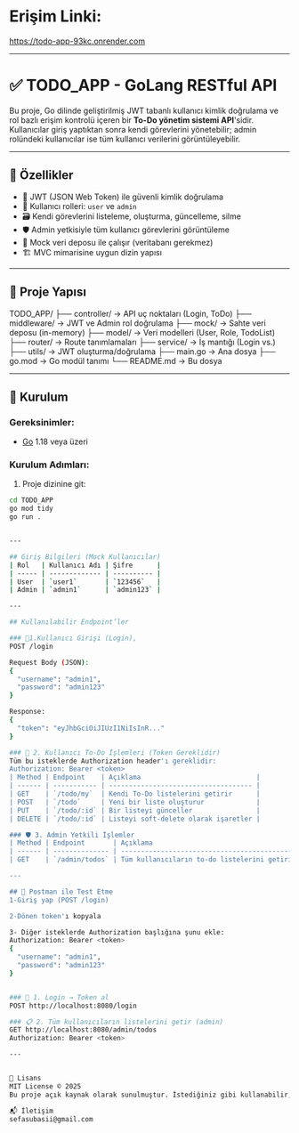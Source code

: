 # Erişim Linki:
https://todo-app-93kc.onrender.com

---

# ✅ TODO_APP - GoLang RESTful API

Bu proje, Go dilinde geliştirilmiş JWT tabanlı kullanıcı kimlik doğrulama ve rol bazlı erişim kontrolü içeren bir **To-Do yönetim sistemi API**'sidir. Kullanıcılar giriş yaptıktan sonra kendi görevlerini yönetebilir; admin rolündeki kullanıcılar ise tüm kullanıcı verilerini görüntüleyebilir.

---

## 📌 Özellikler

- 🔐 JWT (JSON Web Token) ile güvenli kimlik doğrulama
- 👤 Kullanıcı rolleri: `user` ve `admin`
- 🗃️ Kendi görevlerini listeleme, oluşturma, güncelleme, silme
- 🛡️ Admin yetkisiyle tüm kullanıcı görevlerini görüntüleme
- 🧠 Mock veri deposu ile çalışır (veritabanı gerekmez)
- 🏗️ MVC mimarisine uygun dizin yapısı

---

## 📁 Proje Yapısı

TODO_APP/
├── controller/ -> API uç noktaları (Login, ToDo)
├── middleware/ -> JWT ve Admin rol doğrulama
├── mock/ -> Sahte veri deposu (in-memory)
├── model/ -> Veri modelleri (User, Role, TodoList)
├── router/ -> Route tanımlamaları
├── service/ -> İş mantığı (Login vs.)
├── utils/ -> JWT oluşturma/doğrulama
├── main.go -> Ana dosya
├── go.mod -> Go modül tanımı
└── README.md -> Bu dosya

---

## 🔧 Kurulum

### Gereksinimler:
- [Go](https://go.dev/dl/) 1.18 veya üzeri

### Kurulum Adımları:

1. Proje dizinine git:
```bash
cd TODO_APP
go mod tidy
go run .


---

## Giriş Bilgileri (Mock Kullanıcılar)
| Rol   | Kullanıcı Adı | Şifre      |
| ----- | ------------- | ---------- |
| User  | `user1`       | `123456`   |
| Admin | `admin1`      | `admin123` |

---

## Kullanılabilir Endpoint’ler

### 🔑1.Kullanıcı Girişi (Login),
POST /login

Request Body (JSON):
{
  "username": "admin1",
  "password": "admin123"
}

Response:
{
  "token": "eyJhbGciOiJIUzI1NiIsInR..."
}

### 👤 2. Kullanıcı To-Do İşlemleri (Token Gereklidir)
Tüm bu isteklerde Authorization header'ı gereklidir:
Authorization: Bearer <token>
| Method | Endpoint    | Açıklama                             |
| ------ | ----------- | ------------------------------------ |
| GET    | `/todo/my`  | Kendi To-Do listelerini getirir      |
| POST   | `/todo`     | Yeni bir liste oluşturur             |
| PUT    | `/todo/:id` | Bir listeyi günceller                |
| DELETE | `/todo/:id` | Listeyi soft-delete olarak işaretler |

### 🛡️ 3. Admin Yetkili İşlemler
| Method | Endpoint       | Açıklama                                     |
| ------ | -------------- | -------------------------------------------- |
| GET    | `/admin/todos` | Tüm kullanıcıların to-do listelerini getirir |

---

## 🧪 Postman ile Test Etme
1-Giriş yap (POST /login)

2-Dönen token'ı kopyala

3- Diğer isteklerde Authorization başlığına şunu ekle:
Authorization: Bearer <token>
{
  "username": "admin1",
  "password": "admin123"
}


### 🔐 1. Login → Token al
POST http://localhost:8080/login

### 📋 2. Tüm kullanıcıların listelerini getir (admin)
GET http://localhost:8080/admin/todos
Authorization: Bearer <token>

---


📝 Lisans
MIT License © 2025
Bu proje açık kaynak olarak sunulmuştur. İstediğiniz gibi kullanabilir, geliştirebilir ve dağıtabilirsiniz.

📬 İletişim
sefasubasii@gmail.com
